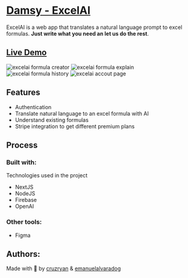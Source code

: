 # [Damsy - ExcelAI](https://damsy-landing.vercel.app)
ExcelAI is a web app that translates a natural language prompt to excel formulas. **Just write what you need an let us do the rest**. 

## [Live Demo](https://damsy-landing.vercel.app)

![excelai formula creator](https://i.ibb.co/MhVbCvK/damsy.jpg)
![excelai formula explain](https://i.ibb.co/n02jqCw/Screenshot-2022-09-26-205322.jpg)
![excelai formula history](https://i.ibb.co/HY2vStz/damsy-Historial.jpg)
![excelai accout page](https://i.ibb.co/Yfw69dN/Screenshot-2022-09-26-205710.jpg)

## Features
- Authentication
- Translate natural language to an excel formula with AI
- Understand existing formulas
- Stripe integration to get different premium plans

## Process
### Built with:
Technologies used in the project
- NextJS
- NodeJS
- Firebase
- OpenAI
### Other tools:
- Figma

## Authors:
Made with 💜 by [cruzryan](https://github.com/cruzryan) & [emanuelalvaradog](https://github.com/emanuelalvaradog)
